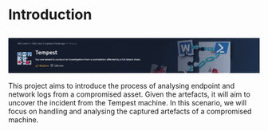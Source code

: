 # Introduction
## <div>
<img src="https://github.com/Modern-Wizard/Introduction/blob/main/ss1.png" />
</div>

This project aims to introduce the process of analysing endpoint and network logs from a compromised asset. Given the artefacts, it will aim to uncover the incident from the Tempest machine. In this scenario, we will focus on handling and analysing the captured artefacts of a compromised machine.
